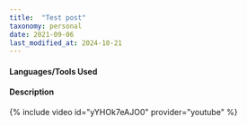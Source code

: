 ```yaml
---
title:  "Test post"
taxonomy: personal
date: 2021-09-06
last_modified_at: 2024-10-21
---
```

#### Languages/Tools Used

#### Description

{% include video id="yYHOk7eAJO0" provider="youtube" %}